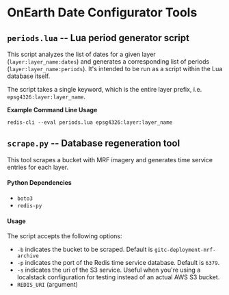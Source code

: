 # OnEarth Date Configurator Tools

## `periods.lua` -- Lua period generator script

This script analyzes the list of dates for a given layer (`layer:layer_name:dates`) and generates a corresponding list of periods
(`layer:layer_name:periods`). It's intended to be run as a script within the Lua database itself.

The script takes a single keyword, which is the entire layer prefix, i.e. `epsg4326:layer:layer_name`.

**Example Command Line Usage**

`redis-cli --eval periods.lua epsg4326:layer:layer_name`

## `scrape.py` -- Database regeneration tool

This tool scrapes a bucket with MRF imagery and generates time service entries for each layer.

#### Python Dependencies

-   `boto3`
-   `redis-py`

#### Usage

The script accepts the following options:

-   `-b` indicates the bucket to be scraped. Default is `gitc-deployment-mrf-archive`
-   `-p` indicates the port of the Redis time service database. Default is `6379`.
-   `-s` indicates the uri of the S3 service. Useful when you're using a localstack configuration for testing instead of an actual AWS S3 bucket.
-   `REDIS_URI` (argument)

